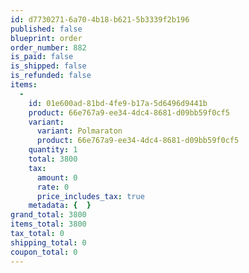 ```yaml
---
id: d7730271-6a70-4b18-b621-5b3339f2b196
published: false
blueprint: order
order_number: 882
is_paid: false
is_shipped: false
is_refunded: false
items:
  -
    id: 01e600ad-81bd-4fe9-b17a-5d6496d9441b
    product: 66e767a9-ee34-4dc4-8681-d09bb59f0cf5
    variant:
      variant: Polmaraton
      product: 66e767a9-ee34-4dc4-8681-d09bb59f0cf5
    quantity: 1
    total: 3800
    tax:
      amount: 0
      rate: 0
      price_includes_tax: true
    metadata: {  }
grand_total: 3800
items_total: 3800
tax_total: 0
shipping_total: 0
coupon_total: 0
---
```


